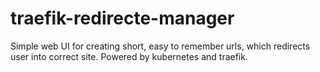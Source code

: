 # traefik-redirecte-manager
Simple web UI for creating short, easy to remember urls, which redirects user into correct site. Powered by kubernetes and traefik. 

